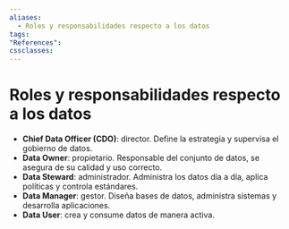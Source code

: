 ```yaml
---
aliases:
  - Roles y responsabilidades respecto a los datos
tags:
"References":
cssclasses:
---
```

# Roles y responsabilidades respecto a los datos

- **Chief Data Officer (CDO)**: director. Define la estrategia y supervisa el gobierno de datos.
- **Data Owner**: propietario. Responsable del conjunto de datos, se asegura de su calidad y uso correcto.
- **Data Steward**: administrador. Administra los datos día a día, aplica políticas y controla estándares.
- **Data Manager**: gestor. Diseña bases de datos, administra sistemas y desarrolla aplicaciones.
- **Data User**: crea y consume datos de manera activa.